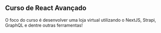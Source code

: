 ## Curso de React Avançado
O foco do curso é desenvolver uma loja virtual utilizando o NextJS, Strapi, GraphQL e dentre outras ferramentas!
